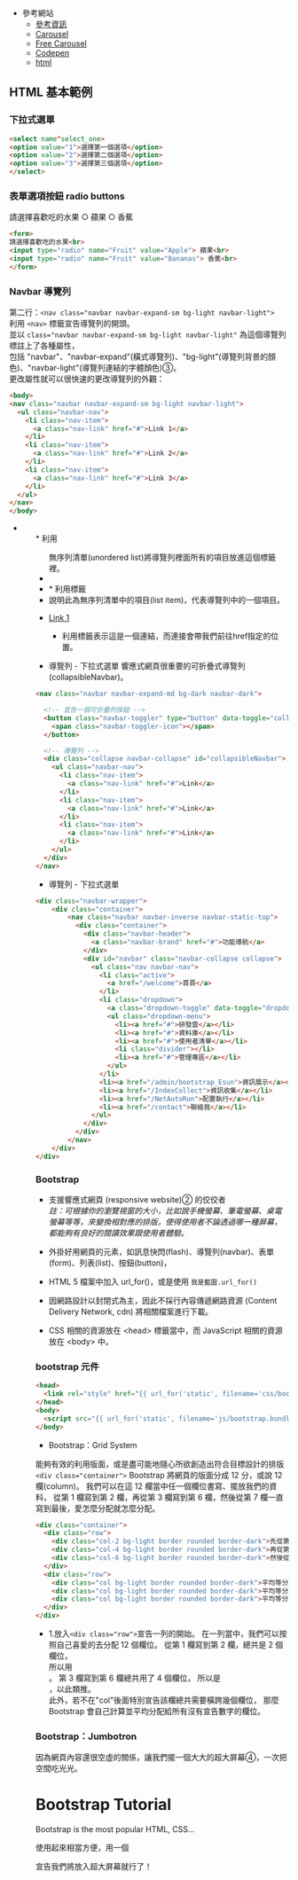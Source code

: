 * 參考網站
  * [參考資訊](http://tsweb44.com/TS_Bootstrap4/i4.html)
  * [Carousel](https://andy6804tw.github.io/2018/01/14/bootstrap-carousel/)
  * [Free Carousel](https://freefrontend.com/bootstrap-carousels/)
  * [Codepen](https://codepen.io/pen/)
  * [html](http://tsweb44.com/TS_Bootstrap4/i18.html)



## HTML 基本範例

### 下拉式選單

```html
<select name"select_one>
<option value="1">選擇第一個選項</option>
<option value="2">選擇第二個選項</option>
<option value="3">選擇第三個選項</option>
</select>
```

### 表單選項按鈕 radio buttons

請選擇喜歡吃的水果
○ 蘋果
○ 香蕉

```html
<form>
請選擇喜歡吃的水果<br>
<input type="radio" name="Fruit" value="Apple"> 蘋果<br>
<input type="radio" name="Fruit" value="Bananas"> 香蕉<br>
</form>
```

### Navbar 導覽列

第二行：`<nav class="navbar navbar-expand-sm bg-light navbar-light">` <br>
利用 `<nav>` 標籤宣告導覽列的開頭。                                     <br>
並以 `class="navbar navbar-expand-sm bg-light navbar-light"` 為這個導覽列標註上了各種屬性，                          <br>
包括 "navbar"、"navbar-expand"(橫式導覽列)、"bg-light"(導覽列背景的顏色)、"navbar-light"(導覽列連結的字體顏色)➂。      <br>
更改屬性就可以很快速的更改導覽列的外觀： <br>

```html
<body>
<nav class="navbar navbar-expand-sm bg-light navbar-light">
  <ul class="navbar-nav">
    <li class="nav-item">
      <a class="nav-link" href="#">Link 1</a>
    </li>
    <li class="nav-item">
      <a class="nav-link" href="#">Link 2</a>
    </li>
    <li class="nav-item">
      <a class="nav-link" href="#">Link 3</a>
    </li>
  </ul>
</nav>
</body>
```
* <ul class="navbar-nav">
  * 利用<ul>無序列清單(unordered list)將導覽列裡面所有的項目放進這個標籤裡。
* <li class="nav-item">
  * 利用標籤<li>說明此為無序列清單中的項目(list item)，代表導覽列中的一個項目。
* <a class="nav-link" href="#">Link 1</a>
  * 利用標籤<a>表示這是一個連結，而連接會帶我們前往href指定的位置。



* 導覽列 - 下拉式選單
響應式網頁很重要的可折疊式導覽列(collapsibleNavbar)。
```html
<nav class="navbar navbar-expand-md bg-dark navbar-dark">

  <!-- 宣告一個可折疊的按鈕 -->
  <button class="navbar-toggler" type="button" data-toggle="collapse" data-target="#collapsibleNavbar">
    <span class="navbar-toggler-icon"></span>
  </button>

  <!-- 導覽列 -->
  <div class="collapse navbar-collapse" id="collapsibleNavbar">
    <ul class="navbar-nav">
      <li class="nav-item">
        <a class="nav-link" href="#">Link</a>
      </li>
      <li class="nav-item">
        <a class="nav-link" href="#">Link</a>
      </li>
      <li class="nav-item">
        <a class="nav-link" href="#">Link</a>
      </li>
    </ul>
  </div>
</nav>

```

* 導覽列 - 下拉式選單
```html
<div class="navbar-wrapper">
    <div class="container">
        <nav class="navbar navbar-inverse navbar-static-top">
          <div class="container">
            <div class="navbar-header">
              <a class="navbar-brand" href="#">功能導航</a>
            </div>
            <div id="navbar" class="navbar-collapse collapse">
              <ul class="nav navbar-nav">
                <li class="active">
                  <a href="/welcome">首頁</a>
                </li>
                <li class="dropdown">
                  <a class="dropdown-toggle" data-toggle="dropdown" href="#">帳號管理<span class="caret"></span></a>  
                  <ul class="dropdown-menu">
                    <li><a href="#">研發雲</a></li>
                    <li><a href="#">資料庫</a></li>
                    <li><a href="#">使用者清單</a></li>
                    <li class="divider"></li>
                    <li><a href="#">管理專區</a></li>
                  </ul>  
                </li>  
                <li><a href="/admin/bootstrap_Esun">資訊展示</a></li>
                <li><a href="/IndexCollect">資訊收集</a></li>
                <li><a href="/NetAutoRun">配置執行</a></li>
                <li><a href="/contact">聯絡我</a></li>
              </ul>
            </div>
          </div>
        </nav>
    </div>
</div>
```

### Bootstrap

* 支援響應式網頁 (responsive website)➁ 的佼佼者</br>
*註：可根據你的瀏覽視窗的大小，比如說手機螢幕、筆電螢幕、桌電螢幕等等，來變換相對應的排版，使得使用者不論透過哪一種屏幕，都能夠有良好的閱讀效果跟使用者體驗。*

* 外掛好用網頁的元素，如訊息快閃(flash)、導覽列(navbar)、表單(form)、列表(list)、按鈕(button)，

* HTML 5 檔案中加入 url_for()，或是使用 `我是藍圖.url_for()`
* 因網路設計以封閉式為主，因此不採行內容傳遞網路資源 (Content Delivery Network, cdn) 將相關檔案進行下載。
* CSS 相關的資源放在 \<head> 標籤當中，而 JavaScript 相關的資源放在 \<body> 中。

### bootstrap 元件
```html
<head>
  <link rel="style" href="{{ url_for('static', filename='css/bootstrap.min.css') }}">
</head>
<body>
  <script src="{{ url_for('static', filename='js/bootstrap.bundle.min.js') }}"></script>
</body>
```

* Bootstrap：Grid System

能夠有效的利用版面，或是盡可能地隨心所欲創造出符合目標設計的排版 `<div class="container">`
Bootstrap 將網頁的版面分成 12 分，或說 12 欄(column)。
我們可以在這 12 欄當中任一個欄位書寫、擺放我們的資料，
從第 1 欄寫到第 2 欄，再從第 3 欄寫到第 6 欄，然後從第 7 欄一直寫到最後，愛怎麼分配就怎麼分配。
```html
<div class="container">
  <div class="row">
    <div class="col-2 bg-light border rounded border-dark">先從第 1 欄寫到第 2 欄</div>
    <div class="col-4 bg-light border rounded border-dark">再從第 3 欄寫到第 6 欄</div>
    <div class="col-6 bg-light border rounded border-dark">然後從第 7 欄一直寫到最後</div>
  </div>
  <div class="row">
    <div class="col bg-light border rounded border-dark">平均等分的第 1 塊</div>
    <div class="col bg-light border rounded border-dark">平均等分的第 2 塊</div>
    <div class="col bg-light border rounded border-dark">平均等分的第 3 塊</div>
  </div>
</div>
```

* 1.放入`<div class="row">`宣告一列的開始。
  在一列當中，我們可以按照自己喜愛的去分配 12 個欄位。  從第 1 欄寫到第 2 欄，總共是 2 個欄位，<br>
  所以用<div class="col-2">。  第 3 欄寫到第 6 欄總共用了 4 個欄位，  所以是<div class="col-4">，以此類推。<br>
  此外，若不在"col"後面特別宣告該欄總共需要橫跨幾個欄位，  那麼 Bootstrap 會自己計算並平均分配給所有沒有宣告數字的欄位。<br>

### Bootstrap：Jumbotron
因為網頁內容還很空虛的關係，讓我們擺一個大大的超大屏幕➃，一次把空間吃光光。

<div class="jumbotron">
  <h1>Bootstrap Tutorial</h1>
  <p>Bootstrap is the most popular HTML, CSS...</p>
</div>


使用起來相當方便，用一個<div class="jumbotron">宣告我們將放入超大屏幕就行了！

